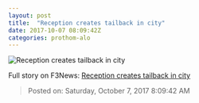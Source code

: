 ```yaml
---
layout: post
title:  "Reception creates tailback in city"
date: 2017-10-07 08:09:42Z
categories: prothom-alo
---
```


![Reception creates tailback in city](http://en.prothom-alo.com/contents/cache/images/1200x630x1/uploads/media/2017/10/07/0d7ed37cb30e11a5fff56f2324ab0b72-UNB-file-photo.jpg?jadewits_media_id=151353)




Full story on F3News: [Reception creates tailback in city](http://www.f3nws.com/n/ACbTbE)

> Posted on: Saturday, October 7, 2017 8:09:42 AM
